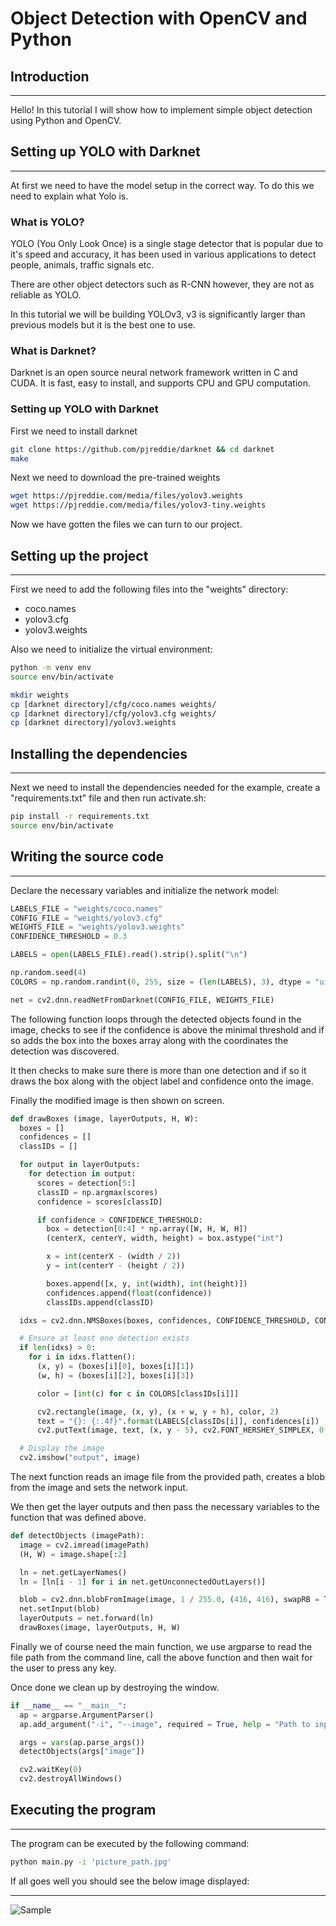 # Object Detection with OpenCV and Python

## Introduction
---
Hello! In this tutorial I will show how to implement simple object detection using Python and OpenCV.

## Setting up YOLO with Darknet
---
At first we need to have the model setup in the correct way. To do this we need to explain what Yolo is.

### What is YOLO?

YOLO (You Only Look Once) is a single stage detector that is popular due to it's speed and accuracy, it has been used in various applications to detect people, animals, traffic signals etc.

There are other object detectors such as R-CNN however, they are not as reliable as YOLO.

In this tutorial we will be building YOLOv3, v3 is significantly larger than previous models but it is the best one to use.

### What is Darknet?

Darknet is an open source neural network framework written in C and CUDA. It is fast, easy to install, and supports CPU and GPU computation.

### Setting up YOLO with Darknet

First we need to install darknet

```bash
git clone https://github.com/pjreddie/darknet && cd darknet
make
```

Next we need to download the pre-trained weights

```bash
wget https://pjreddie.com/media/files/yolov3.weights
wget https://pjreddie.com/media/files/yolov3-tiny.weights
```

Now we have gotten the files we can turn to our project.

## Setting up the project
---
First we need to add the following files into the "weights" directory:

- coco.names
- yolov3.cfg
- yolov3.weights

Also we need to initialize the virtual environment:

```bash
python -m venv env
source env/bin/activate

mkdir weights
cp [darknet directory]/cfg/coco.names weights/
cp [darknet directory]/cfg/yolov3.cfg weights/
cp [darknet directory]/yolov3.weights
```

## Installing the dependencies
---
Next we need to install the dependencies needed for the example, create a "requirements.txt" file and then run activate.sh:

```bash
pip install -r requirements.txt
source env/bin/activate
```

## Writing the source code
---
Declare the necessary variables and initialize the network model:

```python
LABELS_FILE = "weights/coco.names"
CONFIG_FILE = "weights/yolov3.cfg"
WEIGHTS_FILE = "weights/yolov3.weights"
CONFIDENCE_THRESHOLD = 0.3

LABELS = open(LABELS_FILE).read().strip().split("\n")

np.random.seed(4)
COLORS = np.random.randint(0, 255, size = (len(LABELS), 3), dtype = "uint8")

net = cv2.dnn.readNetFromDarknet(CONFIG_FILE, WEIGHTS_FILE)
```

The following function loops through the detected objects found in the image, checks to see if the confidence is above the minimal threshold and if so adds the box into the boxes array along with the coordinates the detection was discovered.

It then checks to make sure there is more than one detection and if so it draws the box along with the object label and confidence onto the image.

Finally the modified image is then shown on screen.

```python
def drawBoxes (image, layerOutputs, H, W):
  boxes = []
  confidences = []
  classIDs = []

  for output in layerOutputs:
    for detection in output:
      scores = detection[5:]
      classID = np.argmax(scores)
      confidence = scores[classID]

      if confidence > CONFIDENCE_THRESHOLD:
        box = detection[0:4] * np.array([W, H, W, H])
        (centerX, centerY, width, height) = box.astype("int")

        x = int(centerX - (width / 2))
        y = int(centerY - (height / 2))

        boxes.append([x, y, int(width), int(height)])
        confidences.append(float(confidence))
        classIDs.append(classID)

  idxs = cv2.dnn.NMSBoxes(boxes, confidences, CONFIDENCE_THRESHOLD, CONFIDENCE_THRESHOLD)

  # Ensure at least one detection exists
  if len(idxs) > 0:
    for i in idxs.flatten():
      (x, y) = (boxes[i][0], boxes[i][1])
      (w, h) = (boxes[i][2], boxes[i][3])

      color = [int(c) for c in COLORS[classIDs[i]]]

      cv2.rectangle(image, (x, y), (x + w, y + h), color, 2)
      text = "{}: {:.4f}".format(LABELS[classIDs[i]], confidences[i])
      cv2.putText(image, text, (x, y - 5), cv2.FONT_HERSHEY_SIMPLEX, 0.5, color, 2)

  # Display the image
  cv2.imshow("output", image)
```

The next function reads an image file from the provided path, creates a blob from the image and sets the network input.

We then get the layer outputs and then pass the necessary variables to the function that was defined above.


```python
def detectObjects (imagePath):
  image = cv2.imread(imagePath)
  (H, W) = image.shape[:2]

  ln = net.getLayerNames()
  ln = [ln[i - 1] for i in net.getUnconnectedOutLayers()]

  blob = cv2.dnn.blobFromImage(image, 1 / 255.0, (416, 416), swapRB = True, crop = False)
  net.setInput(blob)
  layerOutputs = net.forward(ln)
  drawBoxes(image, layerOutputs, H, W)
```

Finally we of course need the main function, we use argparse to read the file path from the command line, call the above function and then wait for the user to press any key.

Once done we clean up by destroying the window.

```python
if __name__ == "__main__":
  ap = argparse.ArgumentParser()
  ap.add_argument("-i", "--image", required = True, help = "Path to input file")

  args = vars(ap.parse_args())
  detectObjects(args["image"])

  cv2.waitKey(0)
  cv2.destroyAllWindows()
```

## Executing the program
---
The program can be executed by the following command:

```bash
python main.py -i 'picture_path.jpg'
```

If all goes well you should see the below image displayed:

---

![Sample](cowdet.png)

